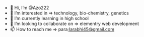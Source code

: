 - 👋 Hi, I’m @Azo222
- 👀 I’m interested in => technology, bio-chemistry, genetics
- 🌱 I’m currently learning in high school
- 💞️ I’m looking to collaborate on => elementry web development
- 📫 How to reach me => para;larabhi45@gmail.com

<!---
Azo222/Azo222 is a ✨ special ✨ repository because its `README.md` (this file) appears on your GitHub profile.
You can click the Preview link to take a look at your changes.
--->
